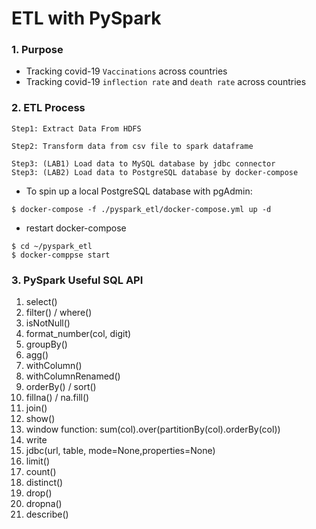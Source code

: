 # ETL with PySpark

### 1. Purpose 

* Tracking covid-19 `Vaccinations` across countries
* Tracking  covid-19 `inflection rate` and `death rate`  across countries

### 2. ETL Process

```
Step1: Extract Data From HDFS

Step2: Transform data from csv file to spark dataframe 

Step3: (LAB1) Load data to MySQL database by jdbc connector
Step3: (LAB2) Load data to PostgreSQL database by docker-compose 
```

* To spin up a local PostgreSQL database with pgAdmin:

```docker
$ docker-compose -f ./pyspark_etl/docker-compose.yml up -d 
```

* restart docker-compose

```docker
$ cd ~/pyspark_etl
$ docker-comppse start
```

### 3. PySpark Useful SQL API 
1. select()
2. filter() / where()
3. isNotNull()
4. format_number(col, digit)
5. groupBy()
6. agg()
7. withColumn()
8. withColumnRenamed()
9. orderBy() / sort()
10. fillna() / na.fill()
11. join()
12. show()
13. window function: sum(col).over(partitionBy(col).orderBy(col))
14. write
15. jdbc(url, table, mode=None,properties=None)
16. limit()
17. count()
18. distinct()
19. drop()
20. dropna()
21. describe()
